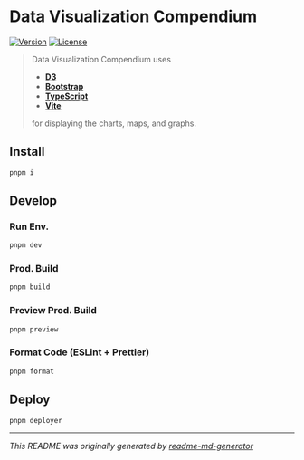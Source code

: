 # Data Visualization Compendium
[![Version](https://img.shields.io/badge/dynamic/json?url=https://raw.githubusercontent.com/eldarlrd/data-visualization/main/package.json&query=version&logo=git-extensions&label=version&labelColor=475569&color=0284c7)](https://github.com/eldarlrd/data-visualization/blob/main/package.json)
[![License](https://img.shields.io/badge/dynamic/json?url=https://raw.githubusercontent.com/eldarlrd/data-visualization/main/package.json&query=license&logo=open-source-initiative&logoColor=fff&label=license&labelColor=475569&color=c026d3)](https://github.com/eldarlrd/data-visualization/blob/main/LICENSE)

> Data Visualization Compendium uses
> - **[D3](https://d3js.org)**
> - **[Bootstrap](https://getbootstrap.com)**
> - **[TypeScript](https://typescriptlang.org)**
> - **[Vite](https://vitejs.dev)**
>
> for displaying the charts, maps, and graphs.

## Install
```sh
pnpm i
```
## Develop
### Run Env.
```sh
pnpm dev
```
### Prod. Build
```sh
pnpm build
```
### Preview Prod. Build
```sh
pnpm preview
```
### Format Code (ESLint + Prettier)
```sh
pnpm format
```
## Deploy
```sh
pnpm deployer
```
***
*This README was originally generated by [readme-md-generator](https://github.com/kefranabg/readme-md-generator)*